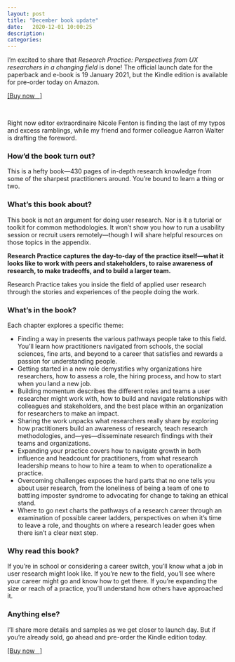 ```yaml
---
layout: post
title: "December book update"
date:   2020-12-01 10:00:25
description:
categories:
---
```


I’m excited to share that *Research Practice: Perspectives from UX researchers in a changing field* is done! The official launch date for the paperback and e-book is 19 January 2021, but the Kindle edition is available for pre-order today on Amazon.

<p><a href="http://researchpractice.co" target="blank">[Buy now &nbsp; <i class="fas fa-external-link-alt"></i>]</a></p>
<br/>

Right now editor extraordinaire Nicole Fenton is finding the last of my typos and excess ramblings, while my friend and former colleague Aarron Walter is drafting the foreword.

### How’d the book turn out?
This is a hefty book—430 pages of in-depth research knowledge from some of the sharpest practitioners around. You’re bound to learn a thing or two.

### What’s this book about?
This book is not an argument for doing user research. Nor is it a tutorial or toolkit for common methodologies. It won’t show you how to run a usability session or recruit users remotely—though I will share helpful resources on those topics in the appendix.

**Research Practice captures the day-to-day of the practice itself—what it looks like to work with peers and stakeholders, to raise awareness of research, to make tradeoffs, and to build a larger team.**

Research Practice takes you inside the field of applied user research through the stories and experiences of the people doing the work.

### What’s in the book?
Each chapter explores a specific theme:

* Finding a way in presents the various pathways people take to this field. You’ll learn how practitioners navigated from schools, the social sciences, fine arts, and beyond to a career that satisfies and rewards a passion for understanding people.
* Getting started in a new role demystifies why organizations hire researchers, how to assess a role, the hiring process, and how to start when you land a new job.
* Building momentum describes the different roles and teams a user researcher might work with, how to build and navigate relationships with colleagues and stakeholders, and the best place within an organization for researchers to make an impact.
* Sharing the work unpacks what researchers really share by exploring how practitioners build an awareness of research, teach research methodologies, and—yes—disseminate research findings with their teams and organizations.
* Expanding your practice covers how to navigate growth in both influence and headcount for practitioners, from what research leadership means to how to hire a team to when to operationalize a practice.
* Overcoming challenges exposes the hard parts that no one tells you about user research, from the loneliness of being a team of one to battling imposter syndrome to advocating for change to taking an ethical stand.
* Where to go next charts the pathways of a research career through an examination of possible career ladders, perspectives on when it’s time to leave a role, and thoughts on where a research leader goes when there isn’t a clear next step.

### Why read this book?
If you’re in school or considering a career switch, you’ll know what a job in user research might look like. If you’re new to the field, you’ll see where your career might go and know how to get there. If you’re expanding the size or reach of a practice, you’ll understand how others have approached it.

### Anything else?
I’ll share more details and samples as we get closer to launch day. But if you’re already sold, go ahead and pre-order the Kindle edition today.

<p><a href="http://researchpractice.co" target="blank">[Buy now &nbsp; <i class="fas fa-external-link-alt"></i>]</a></p>
